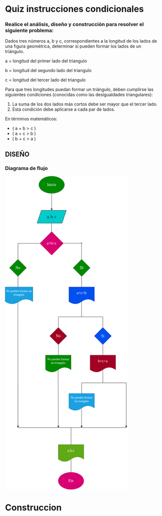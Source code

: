 
# Quiz instrucciones condicionales

### Realice el análisis, diseño y construcción para resolver el siguiente problema:

Dados tres números a, b y c, correspondientes a la longitud de los lados de una figura geométrica, determinar si pueden formar los lados de un triángulo.

a = longitud del primer lado del triangulo

b = longitud del segundo lado del triangulo

c = longitud del tercer lado del triangulo

Para que tres longitudes puedan formar un triángulo, deben cumplirse las siguientes condiciones (conocidas como las desigualdades triangulares):
1. La suma de los dos lados más cortos debe ser mayor que el tercer lado.
2. Esta condición debe aplicarse a cada par de lados.

En términos matemáticos:

- \( a + b > c \)
- \( a + c > b \)
- \( b + c > a \)

## DISEÑO

### Diagrama de flujo
![Diagrama de flujo](Diagrama.png "Diagrama de flujo")

# Construccion